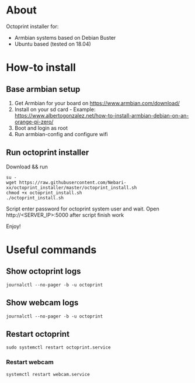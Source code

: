 # About

Octoprint installer for:
* Armbian systems based on Debian Buster
* Ubuntu based (tested on 18.04)

# How-to install

## Base armbian setup

1. Get Armbian for your board on https://www.armbian.com/download/
1. Install on your sd card - Example: https://www.albertogonzalez.net/how-to-install-armbian-debian-on-an-orange-pi-zero/
1. Boot and login as root
1. Run armbian-config and configure wifi

## Run octoprint installer

Download && run
```shell
su -
wget https://raw.githubusercontent.com/Nebari-xx/octoprint_installer/master/octoprint_install.sh
chmod +x octoprint_install.sh
./octoprint_install.sh
```

Script enter password for octoprint system user and wait.
Open http://<SERVER_IP>:5000 after script finish work

Enjoy!

# Useful commands

## Show octoprint logs

```shell
journalctl --no-pager -b -u octoprint
```

## Show webcam logs

```shell
journalctl --no-pager -b -u octoprint
```

## Restart octoprint

```shell
sudo systemctl restart octoprint.service
```

### Restart webcam

```shell
systemctl restart webcam.service
```
